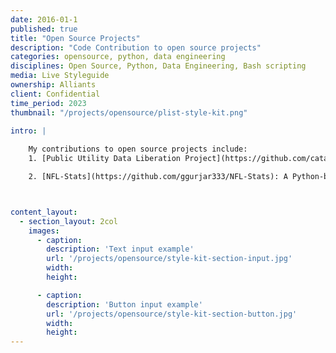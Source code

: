 ```yaml
---
date: 2016-01-1
published: true
title: "Open Source Projects"
description: "Code Contribution to open source projects"
categories: opensource, python, data engineering
disciplines: Open Source, Python, Data Engineering, Bash scripting
media: Live Styleguide
ownership: Alliants
client: Confidential
time_period: 2023
thumbnail: "/projects/opensource/plist-style-kit.png"

intro: |
  
    My contributions to open source projects include:  
    1. [Public Utility Data Liberation Project](https://github.com/catalyst-cooperative/pudl): This project provides analysis-ready energy system data to climate advocates, researchers, policymakers, and journalists. It takes the original spreadsheets, CSV files, and databases and turns them into a unified resource. This enables users to spend more time on novel analysis and less time on data preparation. I am contributing to Bash scripting.

    2. [NFL-Stats](https://github.com/ggurjar333/NFL-Stats): A Python-based project with the primary objective of gathering and analyzing statistics from National Football League (NFL) games. The project is written in Python 3.10.13 and employs numerous packages that aid in the collection and evaluation of statistical information. NFL-Stats integrates data from an external service - Sports Radar. The data integration from this platform enables the project to provide up-to-date and precise information required for insightful statistical analysis.



content_layout:
  - section_layout: 2col
    images:
      - caption:
        description: 'Text input example'
        url: '/projects/opensource/style-kit-section-input.jpg'
        width:
        height:

      - caption:
        description: 'Button input example'
        url: '/projects/opensource/style-kit-section-button.jpg'
        width:
        height:
---
```


